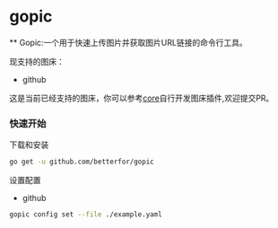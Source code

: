# gopic

** Gopic:一个用于快速上传图片并获取图片URL链接的命令行工具。

现支持的图床：
- github

这是当前已经支持的图床，你可以参考[core](./core)自行开发图床插件,欢迎提交PR。

### 快速开始
下载和安装
 ```bash
go get -u github.com/betterfor/gopic
```

设置配置
- github
 ```bash
gopic config set --file ./example.yaml
```